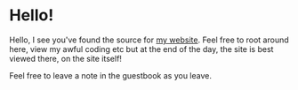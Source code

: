 # Hello!

Hello, I see you've found the source for [my website](https://amalinalai.github.io/). Feel free to root around here, view my awful coding etc but at the end of the day, the site is best viewed there, on the site itself!

Feel free to leave a note in the guestbook as you leave.
